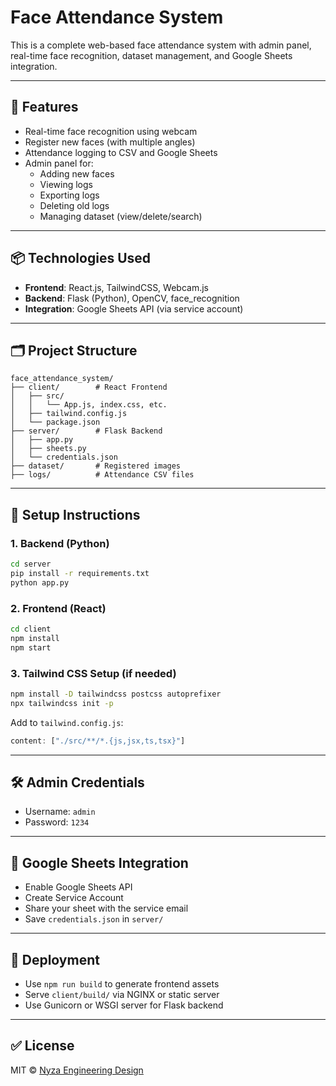 
# Face Attendance System

This is a complete web-based face attendance system with admin panel, real-time face recognition, dataset management, and Google Sheets integration.

---

## 🚀 Features

- Real-time face recognition using webcam
- Register new faces (with multiple angles)
- Attendance logging to CSV and Google Sheets
- Admin panel for:
  - Adding new faces
  - Viewing logs
  - Exporting logs
  - Deleting old logs
  - Managing dataset (view/delete/search)

---

## 📦 Technologies Used

- **Frontend**: React.js, TailwindCSS, Webcam.js
- **Backend**: Flask (Python), OpenCV, face_recognition
- **Integration**: Google Sheets API (via service account)

---

## 🗂 Project Structure

```
face_attendance_system/
├── client/        # React Frontend
│   ├── src/
│   │   └── App.js, index.css, etc.
│   ├── tailwind.config.js
│   └── package.json
├── server/        # Flask Backend
│   ├── app.py
│   ├── sheets.py
│   └── credentials.json
├── dataset/       # Registered images
├── logs/          # Attendance CSV files
```

---

## 🧪 Setup Instructions

### 1. Backend (Python)
```bash
cd server
pip install -r requirements.txt
python app.py
```

### 2. Frontend (React)
```bash
cd client
npm install
npm start
```

### 3. Tailwind CSS Setup (if needed)
```bash
npm install -D tailwindcss postcss autoprefixer
npx tailwindcss init -p
```

Add to `tailwind.config.js`:
```js
content: ["./src/**/*.{js,jsx,ts,tsx}"]
```

---

## 🛠 Admin Credentials
- Username: `admin`
- Password: `1234`

---

## 🔐 Google Sheets Integration

- Enable Google Sheets API
- Create Service Account
- Share your sheet with the service email
- Save `credentials.json` in `server/`

---

## 📌 Deployment

- Use `npm run build` to generate frontend assets
- Serve `client/build/` via NGINX or static server
- Use Gunicorn or WSGI server for Flask backend

---

## ✅ License

MIT © <a href="https://nyzaengineering.com">Nyza Engineering Design</a>